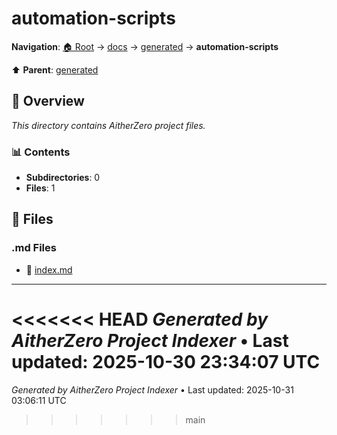 # automation-scripts

**Navigation**: [🏠 Root](../../../index.md) → [docs](../../index.md) → [generated](../index.md) → **automation-scripts**

⬆️ **Parent**: [generated](../index.md)

## 📖 Overview

*This directory contains AitherZero project files.*

### 📊 Contents

- **Subdirectories**: 0
- **Files**: 1

## 📄 Files

### .md Files

- 📝 [index.md](./index.md)

---

<<<<<<< HEAD
*Generated by AitherZero Project Indexer* • Last updated: 2025-10-30 23:34:07 UTC
=======
*Generated by AitherZero Project Indexer* • Last updated: 2025-10-31 03:06:11 UTC
>>>>>>> main

